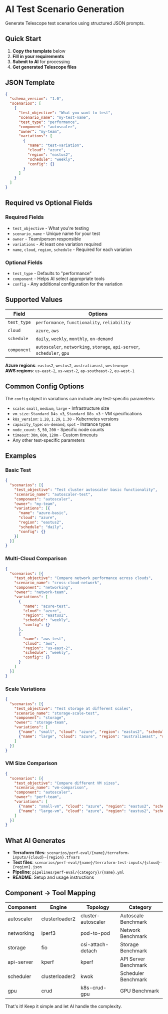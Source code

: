 # AI Test Scenario Generation

Generate Telescope test scenarios using structured JSON prompts.

## Quick Start

1. **Copy the template** below
2. **Fill in your requirements** 
3. **Submit to AI** for processing
4. **Get generated Telescope files**

## JSON Template

```json
{
  "schema_version": "1.0",
  "scenarios": [
    {
      "test_objective": "What you want to test",
      "scenario_name": "my-test-name",
      "test_type": "performance",
      "component": "autoscaler", 
      "owner": "my-team",
      "variations": [
        {
          "name": "test-variation",
          "cloud": "azure",
          "region": "eastus2",
          "schedule": "weekly",
          "config": {}
        }
      ]
    }
  ]
}
```

## Required vs Optional Fields

### Required Fields
- `test_objective` - What you're testing
- `scenario_name` - Unique name for your test
- `owner` - Team/person responsible
- `variations` - At least one variation required
- `name`, `cloud`, `region`, `schedule` - Required for each variation

### Optional Fields  
- `test_type` - Defaults to "performance"
- `component` - Helps AI select appropriate tools
- `config` - Any additional configuration for the variation

## Supported Values

| Field | Options |
|-------|---------|
| `test_type` | `performance`, `functionality`, `reliability` |
| `cloud` | `azure`, `aws` |
| `schedule` | `daily`, `weekly`, `monthly`, `on-demand` |
| `component` | `autoscaler`, `networking`, `storage`, `api-server`, `scheduler`, `gpu` |

**Azure regions**: `eastus2`, `westus2`, `australiaeast`, `westeurope`  
**AWS regions**: `us-east-2`, `us-west-2`, `ap-southeast-2`, `eu-west-1`

## Common Config Options

The `config` object in variations can include any test-specific parameters:

- `scale`: `small`, `medium`, `large` - Infrastructure size
- `vm_size`: `Standard_D4s_v3`, `Standard_D8s_v3` - VM specifications  
- `k8s_version`: `1.28`, `1.29`, `1.30` - Kubernetes versions
- `capacity_type`: `on-demand`, `spot` - Instance types
- `node_count`: `5`, `50`, `200` - Specific node counts
- `timeout`: `30m`, `60m`, `120m` - Custom timeouts
- Any other test-specific parameters

## Examples

### Basic Test
```json
{
  "scenarios": [{
    "test_objective": "Test cluster autoscaler basic functionality",
    "scenario_name": "autoscaler-test",
    "component": "autoscaler",
    "owner": "my-team", 
    "variations": [{
      "name": "azure-basic",
      "cloud": "azure", 
      "region": "eastus2",
      "schedule": "daily",
      "config": {}
    }]
  }]
}
```

### Multi-Cloud Comparison
```json
{
  "scenarios": [{
    "test_objective": "Compare network performance across clouds",
    "scenario_name": "cross-cloud-network",
    "component": "networking",
    "owner": "network-team",
    "variations": [
      {
        "name": "azure-test",
        "cloud": "azure",
        "region": "eastus2", 
        "schedule": "weekly",
        "config": {}
      },
      {
        "name": "aws-test", 
        "cloud": "aws",
        "region": "us-east-2",
        "schedule": "weekly",
        "config": {}
      }
    ]
  }]
}
```

### Scale Variations
```json
{
  "scenarios": [{
    "test_objective": "Test storage at different scales",
    "scenario_name": "storage-scale-test",
    "component": "storage",
    "owner": "storage-team",
    "variations": [
      {"name": "small", "cloud": "azure", "region": "eastus2", "schedule": "daily", "config": {"scale": "small"}},
      {"name": "large", "cloud": "azure", "region": "australiaeast", "schedule": "weekly", "config": {"scale": "large"}}
    ]
  }]
}
```

### VM Size Comparison
```json
{
  "scenarios": [{
    "test_objective": "Compare different VM sizes",
    "scenario_name": "vm-comparison",
    "component": "autoscaler",
    "owner": "perf-team",
    "variations": [
      {"name": "small-vm", "cloud": "azure", "region": "eastus2", "schedule": "weekly", "config": {"vm_size": "Standard_D4s_v3"}},
      {"name": "large-vm", "cloud": "azure", "region": "eastus2", "schedule": "weekly", "config": {"vm_size": "Standard_D8s_v3"}}
    ]
  }]
}
```

## What AI Generates

- **Terraform files**: `scenarios/perf-eval/{name}/terraform-inputs/{cloud}-{region}.tfvars`
- **Test files**: `scenarios/perf-eval/{name}/terraform-test-inputs/{cloud}-{region}.json`
- **Pipeline**: `pipelines/perf-eval/{category}/{name}.yml`
- **README**: Setup and usage instructions

## Component → Tool Mapping

| Component | Engine | Topology | Category |
|-----------|--------|----------|----------|
| autoscaler | clusterloader2 | cluster-autoscaler | Autoscale Benchmark |
| networking | iperf3 | pod-to-pod | Network Benchmark |
| storage | fio | csi-attach-detach | Storage Benchmark |
| api-server | kperf | kperf | API Server Benchmark |
| scheduler | clusterloader2 | kwok | Scheduler Benchmark |
| gpu | crud | k8s-crud-gpu | GPU Benchmark |

That's it! Keep it simple and let AI handle the complexity.